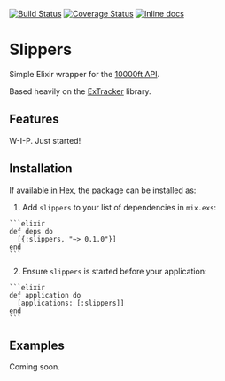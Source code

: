 [![Build Status](https://travis-ci.org/nickcoyne/slippers.svg)](https://travis-ci.org/nickcoyne/slippers)
[![Coverage Status](http://img.shields.io/coveralls/nickcoyne/slippers.svg)](https://coveralls.io/r/nickcoyne/slippers)
[![Inline docs](http://inch-ci.org/github/nickcoyne/slippers.svg)](http://inch-ci.org/github/nickcoyne/slippers)

# Slippers

Simple Elixir wrapper for the [10000ft API](https://github.com/10Kft/10kft-api).

Based heavily on the [ExTracker](https://github.com/dashofcode/extracker) library.

## Features

W-I-P. Just started!

## Installation

If [available in Hex](https://hex.pm/docs/publish), the package can be installed as:

  1. Add `slippers` to your list of dependencies in `mix.exs`:

    ```elixir
    def deps do
      [{:slippers, "~> 0.1.0"}]
    end
    ```

  2. Ensure `slippers` is started before your application:

    ```elixir
    def application do
      [applications: [:slippers]]
    end
    ```

## Examples

Coming soon.
